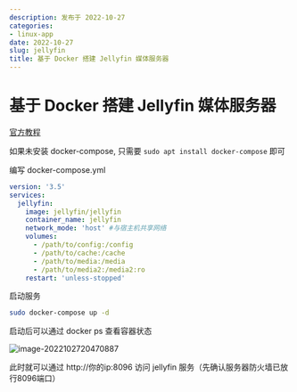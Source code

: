 ```yaml
---
description: 发布于 2022-10-27
categories:
- linux-app
date: 2022-10-27
slug: jellyfin
title: 基于 Docker 搭建 Jellyfin 媒体服务器
---
```


# 基于 Docker 搭建 Jellyfin 媒体服务器

[官方教程](https://jellyfin.org/docs/general/administration/installing)

如果未安装 docker-compose, 只需要 `sudo apt install docker-compose` 即可

编写 docker-compose.yml

```yaml
version: '3.5'
services:
  jellyfin:
    image: jellyfin/jellyfin
    container_name: jellyfin
    network_mode: 'host' #与宿主机共享网络
    volumes:
      - /path/to/config:/config
      - /path/to/cache:/cache
      - /path/to/media:/media
      - /path/to/media2:/media2:ro
    restart: 'unless-stopped'
```

启动服务

```bash
sudo docker-compose up -d
```

启动后可以通过 docker ps 查看容器状态

![image-2022102720470887](https://media.opennet.top/i/2023/01/05/63b6c87a0ed6d.png)

此时就可以通过 http://你的ip:8096 访问 jellyfin 服务（先确认服务器防火墙已放行8096端口）
